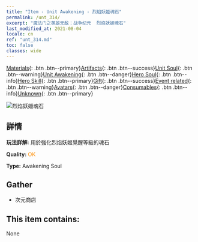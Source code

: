 ```yaml
---
title: "Item - Unit Awakening - 烈焰妖姬魂石"
permalink: /unt_314/
excerpt: "魔法门之英雄无敌：战争纪元  烈焰妖姬魂石"
last_modified_at: 2021-08-04
locale: cn
ref: "unt_314.md"
toc: false
classes: wide
---
```

 [Materials](/ItemsCN/){: .btn .btn--primary}[Artifacts](/ItemsCN/Artifacts/){: .btn .btn--success}[Unit Soul](/ItemsCN/UnitSoul/){: .btn .btn--warning}[Unit Awakening](/ItemsCN/UnitAwakening/){: .btn .btn--danger}[Hero Soul](/ItemsCN/HeroSoul/){: .btn .btn--info}[Hero Skill](/ItemsCN/HeroSkill/){: .btn .btn--primary}[Gift](/ItemsCN/Gift/){: .btn .btn--success}[Event related](/ItemsCN/Events/){: .btn .btn--warning}[Avatars](/ItemsCN/Avatars/){: .btn .btn--danger}[Consumables](/ItemsCN/Consumables/){: .btn .btn--info}[Unknown](/ItemsCN/Unknown/){: .btn .btn--primary}

 ![烈焰妖姬魂石](/images/u/tia_touhuoguai.jpg)

## 詳情
 **玩法詳解:** 用於強化烈焰妖姬覺醒等級的魂石

 **Quality:** <span style="color: #FF8C00">OK</span>

 **Type:** Awakening Soul

## Gather

*    次元商店 

## This item contains:

  None

